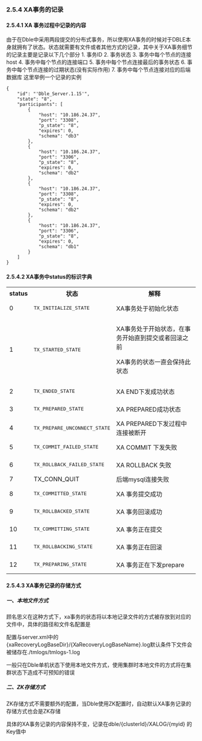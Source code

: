 ###  2.5.4 XA事务的记录

#### 2.5.4.1 XA 事务过程中记录的内容       
 
 由于在Dble中采用两段提交的分布式事务，所以使用XA事务的时候对于DBLE本身就拥有了状态。状态就需要有文件或者其他方式的记录，其中关于XA事务细节的记录主要是记录以下几个部分
           1. 事务ID
           2. 事务状态
           3. 事务中每个节点的连接host
           4. 事务中每个节点的连接端口
           5. 事务中每个节点连接最后的事务状态
           6. 事务中每个节点连接的过期状态(没有实际作用)
           7. 事务中每个节点连接对应的后端数据库
这里举例一个记录的实例
```
{
    "id": "'Dble_Server.1.15'",
    "state": "8",
    "participants": [
        {
            "host": "10.186.24.37",
            "port": "3308",
            "p_state": "8",
            "expires": 0,
            "schema": "db3"
        },
        {
            "host": "10.186.24.37",
            "port": "3306",
            "p_state": "8",
            "expires": 0,
            "schema": "db2"
        },
        {
            "host": "10.186.24.37",
            "port": "3308",
            "p_state": "8",
            "expires": 0,
            "schema": "db2"
        },
        {
            "host": "10.186.24.37",
            "port": "3306",
            "p_state": "8",
            "expires": 0,
            "schema": "db1"
        }
    ]
}
```

#### 2.5.4.2 XA事务中status的标识字典
<table>
    <tr>
        <th>
            status
        </th>
        <th>
            状态
        </th>
        <th>
            解释
        </th>
    </tr>
    <tr>
        <td>0</td>
        <td><pre>TX_INITIALIZE_STATE</pre></td>
        <td>XA事务处于初始化状态</td>
    </tr>
    <tr>
        <td>1</td>
        <td><pre>TX_STARTED_STATE</pre></td>
        <td>
            <p>XA事务处于开始状态，在事务开始直到提交或者回滚之前</p>
            <p>XA事务的状态一直会保持此状态</p>
        </td>
    </tr>
    <tr>
        <td>2</td>
        <td><pre>TX_ENDED_STATE</pre></td>
        <td>XA END下发成功状态</td>
    </tr>
    <tr>
        <td>3</td>
        <td><pre>TX_PREPARED_STATE</pre></td>
        <td>XA PREPARED成功状态</td>
    </tr>
    <tr>
        <td>4</td>
        <td><pre>TX_PREPARE_UNCONNECT_STATE</pre></td>
        <td>XA PREPARED下发过程中连接被断开</td>
    </tr>
    <tr>
        <td>5</td>
        <td><pre>TX_COMMIT_FAILED_STATE</pre></td>
        <td>XA COMMIT 下发失败</td>
    </tr>
    <tr>
        <td>6</td>
        <td><pre>TX_ROLLBACK_FAILED_STATE</pre></td>
        <td>XA ROLLBACK 失败</td>
    </tr>
    <tr>
        <td>7</td>
        <td> TX_CONN_QUIT</td>
        <td>后端mysql连接失败</td>
    </tr>
    <tr>
        <td>8</td>
        <td><pre>TX_COMMITTED_STATE</pre></td>
        <td>XA 事务提交成功</td>
    </tr>
    <tr>
        <td>9</td>
        <td><pre>TX_ROLLBACKED_STATE</pre></td>
        <td>XA 事务回滚成功</td>
    </tr>
    <tr>
        <td>10</td>
        <td><pre>TX_COMMITTING_STATE</pre></td>
        <td>XA 事务正在提交</td>
    </tr>
    <tr>
        <td>11</td>
        <td><pre>TX_ROLLBACKING_STATE</pre></td>
        <td>XA 事务正在回滚</td>
    </tr>
    <tr>
        <td>12</td>
        <td><pre>TX_PREPARING_STATE</pre></td>
        <td>XA 事务正在下发prepare</td>
    </tr>
</table>

#### 2.5.4.3  XA事务记录的存储方式
#####  一、本地文件方式
   顾名思义在这种方式下，xa事务的状态将以本地记录文件的方式被存放到对应的文件中，具体的路径和文件名配置是

   配置与server.xml中的{xaRecoveryLogBaseDir}/{XaRecoveryLogBaseName}.log默认条件下文件会被储存在./tmlogs/tmlogs-1.log

   一般只在Dble单机状态下使用本地文件方式，使用集群时本地文件的方式将在集群状态下造成不可预知的错误

#####  二、ZK存储方式
   ZK存储方式不需要额外的配置，当Dble使用ZK配置时，自动默认XA事务记录的存储方式也会是ZK存储

   具体的XA事务记录的内容保持不变，记录在dble/{clusterId}/XALOG/{myid} 的Key值中

   
